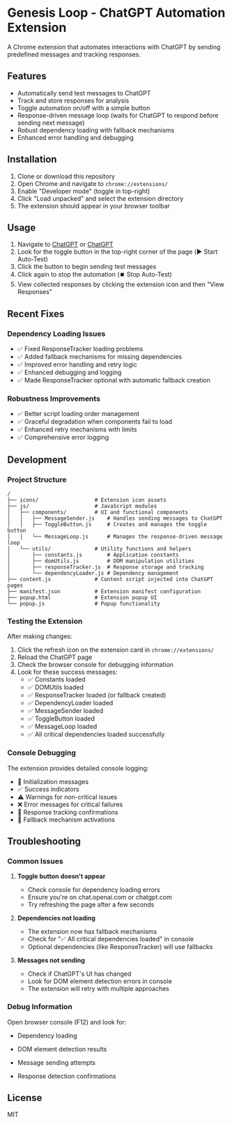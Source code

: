 # Genesis Loop - ChatGPT Automation Extension

A Chrome extension that automates interactions with ChatGPT by sending predefined messages and tracking responses.

## Features

- Automatically send test messages to ChatGPT
- Track and store responses for analysis
- Toggle automation on/off with a simple button
- Response-driven message loop (waits for ChatGPT to respond before sending next message)
- Robust dependency loading with fallback mechanisms
- Enhanced error handling and debugging

## Installation

1. Clone or download this repository
2. Open Chrome and navigate to `chrome://extensions/`
3. Enable "Developer mode" (toggle in top-right)
4. Click "Load unpacked" and select the extension directory
5. The extension should appear in your browser toolbar

## Usage

1. Navigate to [ChatGPT](https://chat.openai.com/) or [ChatGPT](https://chatgpt.com/)
2. Look for the toggle button in the top-right corner of the page (▶️ Start Auto-Test)
3. Click the button to begin sending test messages
4. Click again to stop the automation (⏹️ Stop Auto-Test)
5. View collected responses by clicking the extension icon and then "View Responses"

## Recent Fixes

### Dependency Loading Issues

- ✅ Fixed ResponseTracker loading problems
- ✅ Added fallback mechanisms for missing dependencies
- ✅ Improved error handling and retry logic
- ✅ Enhanced debugging and logging
- ✅ Made ResponseTracker optional with automatic fallback creation

### Robustness Improvements

- ✅ Better script loading order management
- ✅ Graceful degradation when components fail to load
- ✅ Enhanced retry mechanisms with limits
- ✅ Comprehensive error logging

## Development

### Project Structure

```
/
├── icons/                  # Extension icon assets
├── js/                     # JavaScript modules
│   ├── components/         # UI and functional components
│   │   ├── MessageSender.js    # Handles sending messages to ChatGPT
│   │   ├── ToggleButton.js     # Creates and manages the toggle button
│   │   └── MessageLoop.js      # Manages the response-driven message loop
│   └── utils/              # Utility functions and helpers
│       ├── constants.js        # Application constants
│       ├── domUtils.js         # DOM manipulation utilities
│       ├── responseTracker.js  # Response storage and tracking
│       └── dependencyLoader.js # Dependency management
├── content.js              # Content script injected into ChatGPT pages
├── manifest.json           # Extension manifest configuration
├── popup.html              # Extension popup UI
└── popup.js                # Popup functionality
```

### Testing the Extension

After making changes:

1. Click the refresh icon on the extension card in `chrome://extensions/`
2. Reload the ChatGPT page
3. Check the browser console for debugging information
4. Look for these success messages:
   - ✅ Constants loaded
   - ✅ DOMUtils loaded
   - ✅ ResponseTracker loaded (or fallback created)
   - ✅ DependencyLoader loaded
   - ✅ MessageSender loaded
   - ✅ ToggleButton loaded
   - ✅ MessageLoop loaded
   - ✅ All critical dependencies loaded successfully

### Console Debugging

The extension provides detailed console logging:

- 🚀 Initialization messages
- ✅ Success indicators
- ⚠️ Warnings for non-critical issues
- ❌ Error messages for critical failures
- 📝 Response tracking confirmations
- 🔧 Fallback mechanism activations

## Troubleshooting

### Common Issues

1. **Toggle button doesn't appear**

   - Check console for dependency loading errors
   - Ensure you're on chat.openai.com or chatgpt.com
   - Try refreshing the page after a few seconds

2. **Dependencies not loading**

   - The extension now has fallback mechanisms
   - Check for "✅ All critical dependencies loaded" in console
   - Optional dependencies (like ResponseTracker) will use fallbacks

3. **Messages not sending**
   - Check if ChatGPT's UI has changed
   - Look for DOM element detection errors in console
   - The extension will retry with multiple approaches

### Debug Information

Open browser console (F12) and look for:

- Dependency loading

- DOM element detection results
- Message sending attempts
- Response detection confirmations

## License

MIT
